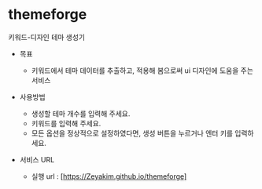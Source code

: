 # themeforge

키워드-디자인 테마 생성기

- 목표
  - 키워드에서 테마 데이터를 추출하고, 적용해 봄으로써 ui 디자인에 도움을 주는 서비스

- 사용방법
  - 생성할 테마 개수를 입력해 주세요.
  - 키워드를 입력해 주세요.
  - 모든 옵션을 정상적으로 설정하였다면, 생성 버튼을 누르거나 엔터 키를 입력하세요.

- 서비스 URL
  - 실행 url : [https://Zeyakim.github.io/themeforge]
